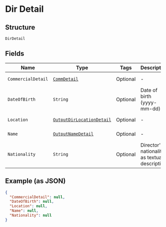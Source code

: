 
# Dir Detail

## Structure

`DirDetail`

## Fields

| Name | Type | Tags | Description | Getter | Setter |
|  --- | --- | --- | --- | --- | --- |
| `CommercialDetail` | [`CommDetail`](../../doc/models/comm-detail.md) | Optional | - | CommDetail getCommercialDetail() | setCommercialDetail(CommDetail commercialDetail) |
| `DateOfBirth` | `String` | Optional | Date of birth (yyyy-mm-dd) | String getDateOfBirth() | setDateOfBirth(String dateOfBirth) |
| `Location` | [`OutputDirLocationDetail`](../../doc/models/output-dir-location-detail.md) | Optional | - | OutputDirLocationDetail getLocation() | setLocation(OutputDirLocationDetail location) |
| `Name` | [`OutputNameDetail`](../../doc/models/output-name-detail.md) | Optional | - | OutputNameDetail getName() | setName(OutputNameDetail name) |
| `Nationality` | `String` | Optional | Director's nationality as textual description | String getNationality() | setNationality(String nationality) |

## Example (as JSON)

```json
{
  "CommercialDetail": null,
  "DateOfBirth": null,
  "Location": null,
  "Name": null,
  "Nationality": null
}
```


